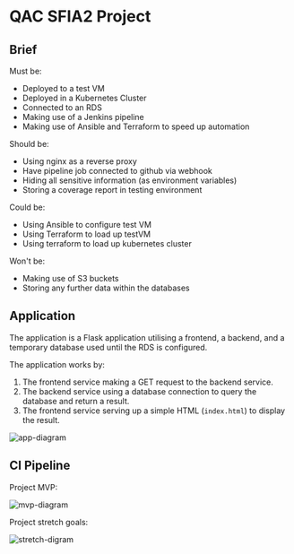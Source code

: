 # QAC SFIA2 Project

## Brief

Must be:

- Deployed to a test VM
- Deployed in a Kubernetes Cluster
- Connected to an RDS
- Making use of a Jenkins pipeline
- Making use of Ansible and Terraform to speed up automation

Should be:
- Using nginx as a reverse proxy
- Have pipeline job connected to github via webhook
- Hiding all sensitive information (as environment variables)
- Storing a coverage report in testing environment

Could be:
- Using Ansible to configure test VM
- Using Terraform to load up testVM
- Using terraform to load up kubernetes cluster

Won't be:
- Making use of S3 buckets
- Storing any further data within the databases


## Application

The application is a Flask application utilising a frontend, a backend, and a temporary database used until the RDS is configured.

The application works by:
1. The frontend service making a GET request to the backend service. 
2. The backend service using a database connection to query the database and return a result.
3. The frontend service serving up a simple HTML (`index.html`) to display the result.

![app-diagram](https://i.imgur.com/wnbDazy.png)


## CI Pipeline

Project MVP: 

![mvp-diagram](https://i.imgur.com/i5qfOas.png)

Project stretch goals:

![stretch-digram](https://i.imgur.com/Q5zljVl.png)

